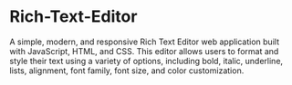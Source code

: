 # Rich-Text-Editor
A simple, modern, and responsive Rich Text Editor web application built with  JavaScript, HTML, and CSS. This editor allows users to format and style their text using a variety of options, including bold, italic, underline, lists, alignment, font family, font size, and color customization.
